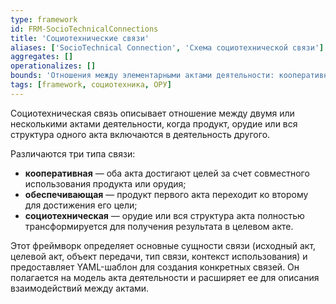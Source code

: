 ```yaml
---
type: framework
id: FRM-SocioTechnicalConnections
title: 'Социотехнические связи'
aliases: ['SocioTechnical Connection', 'Схема социотехнической связи']
aggregates: []
operationalizes: []
bounds: 'Отношения между элементарными актами деятельности: кооперативные, обеспечивающие и социотехнические'
tags: [framework, социотехника, ОРУ]
---
```


Социотехническая связь описывает отношение между двумя или несколькими актами деятельности, когда продукт, орудие или вся структура одного акта включаются в деятельность другого.

Различаются три типа связи:
- **кооперативная** — оба акта достигают целей за счет совместного использования продукта или орудия;
- **обеспечивающая** — продукт первого акта переходит ко второму для достижения его цели;
- **социотехническая** — орудие или вся структура акта полностью трансформируется для получения результата в целевом акте.

Этот фреймворк определяет основные сущности связи (исходный акт, целевой акт, объект передачи, тип связи, контекст использования) и предоставляет YAML-шаблон для создания конкретных связей. Он полагается на модель акта деятельности и расширяет ее для описания взаимодействий между актами.
